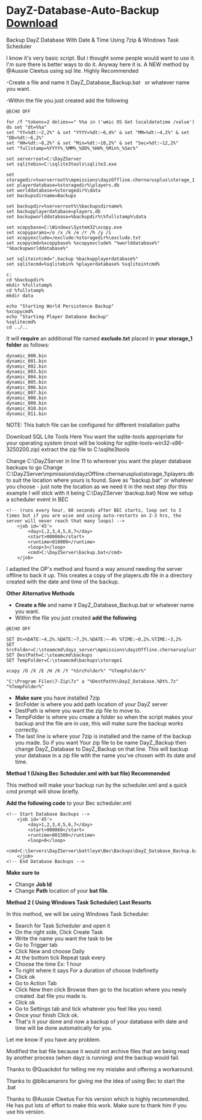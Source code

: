 # DayZ-Database-Auto-Backup [Download](https://github.com/XxFri3ndlyxX/DayZ-Database-Auto-Backup/releases/tag/v2.0)
Backup DayZ Database With Date & Time Using 7zip & Windows Task Scheduler

I know it's very basic script. But i thought some people would want to use it. I'm sure there is better ways to do it. Anyway here it is.
A NEW method by @Aussie Cleetus using sql lite. Highly Recommended

-Create a file and name it DayZ_Database_Backup.bat   or whatever name you want.

-Within the file you just created add the following
```
@ECHO OFF

for /f "tokens=2 delims==" %%a in ('wmic OS Get localdatetime /value') do set "dt=%%a"
set "YY=%dt:~2,2%" & set "YYYY=%dt:~0,4%" & set "MM=%dt:~4,2%" & set "DD=%dt:~6,2%"
set "HH=%dt:~8,2%" & set "Min=%dt:~10,2%" & set "Sec=%dt:~12,2%"
set "fullstamp=%YYYY%_%MM%_%DD%_%HH%_%Min%_%Sec%"

set serverroot=C:\DayZServer
set sqlitebin=C:\sqlite3tools\sqlite3.exe

set storagedir=%serverroot%\mpmissions\dayzOffline.chernarusplus\storage_1
set playerdatabase=%storagedir%\players.db
set worlddatabase=%storagedir%\data
set backupsdirname=Backups

set backupdir=%serverroot%\%backupsdirname%
set backupplayerdatabase=players.db
set backupworlddatabase=%backupdir%\%fullstamp%\data

set xcopybase=C:\Windows\System32\xcopy.exe
set xcopyparams=/o /x /k /e /r /h /y /i
set xcopyexclude=/exclude:%storagedir%\exclude.txt
set xcopycmd=%xcopybase% %xcopyexclude% "%worlddatabase%" "%backupworlddatabase%"

set sqliteintcmd=".backup %backupplayerdatabase%"
set sqlitecmd=%sqlitebin% %playerdatabase% %sqliteintcmd%

c:
cd %backupdir%
mkdir %fullstamp%
cd %fullstamp%
mkdir data

echo "Starting World Persistence Backup"
%xcopycmd%
echo "Starting Player Database Backup"
%sqlitecmd%
cd ../..
```
It will **require** an additional file named **exclude.txt** placed in **your storage_1 folder** as follows:
```
dynamic_000.bin
dynamic_001.bin
dynamic_002.bin
dynamic_003.bin
dynamic_004.bin
dynamic_005.bin
dynamic_006.bin
dynamic_007.bin
dynamic_008.bin
dynamic_009.bin
dynamic_010.bin
dynamic_011.bin
```
NOTE: This batch file can be configured for different installation paths

Download SQL Lite Tools Here
You want the sqlite-tools appropriate for your operating system (most will be looking for sqlite-tools-win32-x86-3250200.zip)
extract the zip file to C:\sqlite3tools

Change C:\DayZServer in line 11 to wherever you want the player database backups to go
Change C:\DayZServer\mpmissions\dayzOffline.chernarusplus\storage_1\players.db to suit the location where yours is found.
Save as "backup.bat" or whatever you choose - just note the location as we need it in the next step (for this example I will stick with it being C:\DayZServer
\backup.bat)
Now we setup a scheduler event in BEC
```
<!-- (runs every hour, 60 seconds after BEC starts, loop set to 3 times but if you are wise and using auto-restarts on 2-3 hrs, the server will never reach that many loops) -->
    <job id='45'>
        <day>1,2,3,4,5,6,7</day>
        <start>000060</start>
        <runtime>010000</runtime>
        <loop>3</loop>
        <cmd>C:\DayZServer\backup.bat</cmd>
    </job>
```
I adapted the OP's method and found a way around needing the server offline to back it up. This creates a copy of the players.db file in a directory created with the date and time of the backup.





**Other Alternative Methods**

- **Create a file** and name it DayZ_Database_Backup.bat   or whatever name you want.
- Within the file you just created **add the following**
```
@ECHO OFF

SET Dt=%DATE:~4,2%.%DATE:~7,2%.%DATE:~-4% %TIME:~0,2%.%TIME:~3,2%
SET SrcFolder=C:\steamcmd\dayz_server\mpmissions\dayzOffline.chernarusplus\storage_1
SET DestPath=C:\steamcmd\backups
SET TempFolder=C:\steamcmd\backups\storage1

xcopy /O /X /E /H /K /Y "%SrcFolder%" "%TempFolder%"

"C:\Program Files\7-Zip\7z" a "%DestPath%\DayZ_Database.%Dt%.7z" "%TempFolder%"
```
- **Make sure** you have installed 7zip
- SrcFolder is where you add path location of your DayZ server
- DestPath is where you want the zip file to move to.
- TempFolder is where you create a folder so when the script makes your backup and the file are in use, this will make sure the backup works correctly.
- The last line is where your 7zip is installed and the name of the backup you made. So if you want Your zip file to be name DayZ_Backup then change DayZ_Database to DayZ_Backup on that line.
This will backup your database in a zip file with the name you've chosen with its date and time.


**Method 1 (Using Bec Scheduler.xml with bat file) Recommended**

This method will make your backup run by the scheduler.xml and a quick cmd prompt will show briefly.

**Add the following code** to your Bec scheduler.xml

```
<!-- Start Database Backups -->
    <job id='45'>
        <day>1,2,3,4,5,6,7</day>
        <start>000060</start>
        <runtime>001500</runtime>
        <loop>0</loop>
        <cmd>C:\Servers\DayZServer\battleye\Bec\Backups\DayZ_Database_Backup.bat</cmd>
    </job>
<!-- End Database Backups -->
```
**Make sure to**

- Change **Job Id**
- Change **Path** location of your **bat file**.


**Method 2 ( Using Windows Task Scheduler) Last Resorts**

In this method, we will be using Windows Task Scheduler.

- Search for Task Scheduler and open it
- On the right side, Click Create Task
- Write the name you want the task to be
- Go to Trigger tab
- Click New and choose Daily
- At the bottom tick  Repeat task every
- Choose the time Ex: 1 hour
- To right where it says For a duration of choose Indefinetly
- Click ok
- Go to Action Tab
- Click New then click Browse then go to the location where you newly created .bat file you made is.
- Click ok
- Go to Settings tab and tick whatever you feel like you need.
- Once your finish Click ok.
- That's it your done and now a backup of your database with date and time will be done automatically for you.

Let me know if you have any problem. 

Modified the bat file because it would not archive files that are being read by another process (when dayz is running) and the backup would fail.

Thanks to @Quackdot for telling me my mistake and offering a workaround.

Thanks to @blkcamarors for giving me the idea of using Bec to start the .bat 

Thanks to @Aussie Cleetus For his version which is highly recommended. He has put lots of effort to make this work. Make sure to thank him if you use his version.
